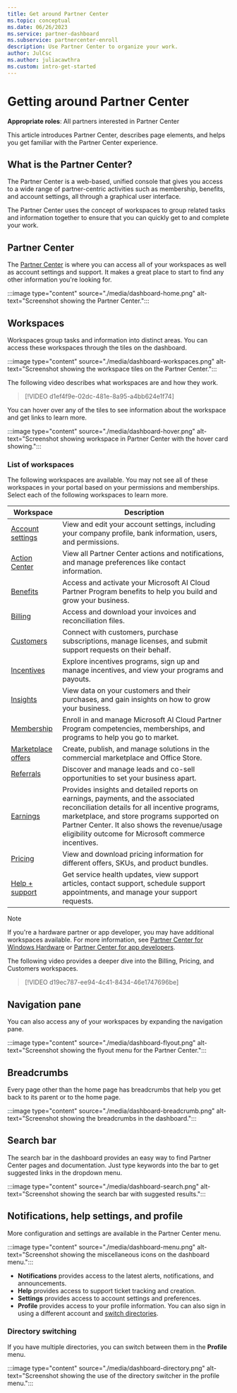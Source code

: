 ```yaml
---
title: Get around Partner Center
ms.topic: conceptual
ms.date: 06/26/2023
ms.service: partner-dashboard
ms.subservice: partnercenter-enroll
description: Use Partner Center to organize your work.
author: JulCsc
ms.author: juliacawthra
ms.custom: intro-get-started
---
```


# Getting around Partner Center

**Appropriate roles**: All partners interested in Partner Center

This article introduces Partner Center, describes page elements, and helps you get familiar with the Partner Center experience.

## What is the Partner Center?

The Partner Center is a web-based, unified console that gives you access to a wide range of partner-centric activities such as membership, benefits, and account settings, all through a graphical user interface.

The Partner Center uses the concept of workspaces to group related tasks and information together to ensure that you can quickly get to and complete your work.

## Partner Center

The [Partner Center](https://partner.microsoft.com/dashboard/home) is where you can access all of your workspaces as well as account settings and support. It makes a great place to start to find any other information you're looking for.

:::image type="content" source="./media/dashboard-home.png" alt-text="Screenshot showing the Partner Center.":::

## Workspaces

Workspaces group tasks and information into distinct areas. You can access these workspaces through the tiles on the dashboard.

:::image type="content" source="./media/dashboard-workspaces.png" alt-text="Screenshot showing the workspace tiles on the Partner Center.":::

The following video describes what workspaces are and how they work.

> [!VIDEO d1ef4f9e-02dc-481e-8a95-a4bb624e1f74]

You can hover over any of the tiles to see information about the workspace and get links to learn more.

:::image type="content" source="./media/dashboard-hover.png" alt-text="Screenshot showing workspace in Partner Center with the hover card showing.":::

### List of workspaces

The following workspaces are available. You may not see all of these workspaces in your portal based on your permissions and memberships. Select each of the following workspaces to learn more.

| Workspace                                           | Description                                                                                                   |
|-----------------------------------------------------|---------------------------------------------------------------------------------------------------------------|
| [Account settings](partner-center-account-setup.md) | View and edit your account settings, including your company profile, bank information, users, and permissions.|
| [Action Center](action-center-overview.md)          | View all Partner Center actions and notifications, and manage preferences like contact information.           |
| [Benefits](manage-your-partner-network-benefits.md) | Access and activate your Microsoft AI Cloud Partner Program benefits to help you build and grow your business.   |
| [Billing](billing.md)                               | Access and download your invoices and reconciliation files.                                                   |
| [Customers](connect-with-your-customers.md)         | Connect with customers, purchase subscriptions, manage licenses, and submit support requests on their behalf. |
| [Incentives](incentives-get-started-intro.md)       | Explore incentives programs, sign up and manage incentives, and view your programs and payouts.               |
| [Insights](insights-overview.md)                    | View data on your customers and their purchases, and gain insights on how to grow your business.              |
| [Membership](mpn-overview.md)                       | Enroll in and manage Microsoft AI Cloud Partner Program competencies, memberships, and programs to help you go to market. |
| [Marketplace offers](/azure/marketplace)            | Create, publish, and manage solutions in the commercial marketplace and Office Store.                         |
| [Referrals](referrals.md)                           | Discover and manage leads and co-sell opportunities to set your business apart.                               |
| [Earnings](payouts-overview.md)                      | Provides insights and detailed reports on earnings, payments, and the associated reconciliation details for all incentive programs, marketplace, and store programs supported on Partner Center. It also shows the revenue/usage eligibility outcome for Microsoft commerce incentives.                    |
| [Pricing](pricing-and-offers.md)                    | View and download pricing information for different offers, SKUs, and product bundles.                        |
| [Help + support](support-from-microsoft.md)         | Get service health updates, view support articles, contact support, schedule support appointments, and manage your support requests. |

> [!NOTE]
> If you're a hardware partner or app developer, you may have additional workspaces available. For more information, see [Partner Center for Windows Hardware](/windows-hardware/drivers/dashboard) or [Partner Center for app developers](/windows/uwp/publish/partner-center-workspaces).

The following video provides a deeper dive into the Billing, Pricing, and Customers workspaces.

> [!VIDEO d19ec787-ee94-4c41-8434-46e1747696be]

## Navigation pane

You can also access any of your workspaces by expanding the navigation pane.

:::image type="content" source="./media/dashboard-flyout.png" alt-text="Screenshot showing the flyout menu for the Partner Center.":::

## Breadcrumbs

Every page other than the home page has breadcrumbs that help you get back to its parent or to the home page.

:::image type="content" source="./media/dashboard-breadcrumb.png" alt-text="Screenshot showing the breadcrumbs in the dashboard.":::

## Search bar

The search bar in the dashboard provides an easy way to find Partner Center pages and documentation. Just type keywords into the bar to get suggested links in the dropdown menu.

:::image type="content" source="./media/dashboard-search.png" alt-text="Screenshot showing the search bar with suggested results.":::

## Notifications, help  settings, and profile

More configuration and settings are available in the Partner Center menu.

:::image type="content" source="./media/dashboard-menu.png" alt-text="Screenshot showing the miscellaneous icons on the dashboard menu.":::

- **Notifications** provides access to the latest alerts, notifications, and announcements.
- **Help** provides access to support ticket tracking and creation.
- **Settings** provides access to account settings and preferences.
- **Profile** provides access to your profile information. You can also sign in using a different account and [switch directories](#directory-switching).

### Directory switching

If you have multiple directories, you can switch between them in the **Profile** menu.

:::image type="content" source="./media/dashboard-directory.png" alt-text="Screenshot showing the use of the directory switcher in the profile menu.":::
